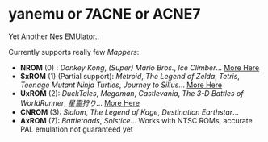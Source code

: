 # yanemu or 7ACNE or ACNE7

Yet Another Nes EMUlator..

Currently supports really few _Mappers_:

 - **NROM** (0) : *Donkey Kong*, *(Super) Mario Bros.*, *Ice Climber*... [More Here](https://nescartdb.com/search/advanced?ines=0)
 - **SxROM** (1) (Partial support): *Metroid*, *The Legend of Zelda*, *Tetris*, *Teenage Mutant Ninja Turtles*, *Journey to Silius*... [More Here](https://nescartdb.com/search/advanced?ines=1)
 - **UxROM** (2): *DuckTales*, *Megaman*, *Castlevania*, *The 3-D Battles of WorldRunner*, *星霊狩り*... [More Here](https://nescartdb.com/search/advanced?ines=2)
 - **CNROM** (3): *Slalom*, *The Legend of Kage*, *Destination Earthstar*...
 - **AxROM** (7): *Battletoads*, *Solstice*... 
Works with NTSC ROMs, accurate PAL emulation not guaranteed yet
